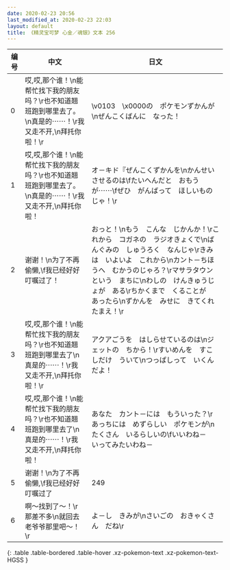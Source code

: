 ```yaml
---
date: 2020-02-23 20:56
last_modified_at: 2020-02-23 22:03
layout: default
title: 《精灵宝可梦 心金／魂银》文本 256
---
```

| 编号 | 中文 | 日文 |
| ---- | ---- | ---- |
| 0 | 哎,哎,那个谁！\n能帮忙找下我的朋友吗？\r也不知道翘班跑到哪里去了。\n真是的⋯⋯！\r我又走不开,\n拜托你啦！\r | \v0103　\x0000の　ポケモンずかんが\nぜんこくばんに　なった！ |
| 1 | 哎,哎,那个谁！\n能帮忙找下我的朋友吗？\r也不知道翘班跑到哪里去了。\n真是的⋯⋯！\r我又走不开,\n拜托你啦！ | オ－キド『ぜんこくずかんを\nかんせい　させるのは\fたいへんだと　おもうが⋯⋯\fぜひ　がんばって　ほしいものじゃ！\r |
| 2 | 谢谢！\n为了不再偷懒,\f我已经好好叮嘱过了！ | おっと！\nもう　こんな　じかんか！\rこれから　コガネの　ラジオきょくで\nばんぐみの　しゅうろく　なんじゃ\rきみは　いよいよ　これから\nカント－ちほうへ　むかうのじゃろ？\rマサラタウンという　まちに\nわしの　けんきゅうじょが　ある\rちかくまで　くることが　あったら\nずかんを　みせに　きてくれたまえ！\r |
| 3 | 哎,哎,那个谁！\n能帮忙找下我的朋友吗？\r也不知道翘班跑到哪里去了\n真是的⋯⋯！\r我又走不开,\n拜托你啦！\r | アクアごうを　はしらせているのは\nジェットの　ちから！\rすいめんを　すこしだけ　ういて\nつっぱしって　いくんだよ！ |
| 4 | 哎,哎,那个谁！\n能帮忙找下我的朋友吗？\r也不知道翘班跑到哪里去了\n真是的⋯⋯！\r我又走不开,\n拜托你啦！ | あなた　カント－には　もういった？\rあっちには　めずらしい　ポケモンが\nたくさん　いるらしいの\fいいわね－　いってみたいわね－ |
| 5 | 谢谢！\n为了不再偷懒,\f我已经好好叮嘱过了 | 249 |
| 6 | 啊～找到了～！\r那差不多\n就回去老爷爷那里吧～！\r | よ－し　きみが\nさいごの　おきゃくさん　だね\r |
{: .table .table-bordered .table-hover .xz-pokemon-text .xz-pokemon-text-HGSS }